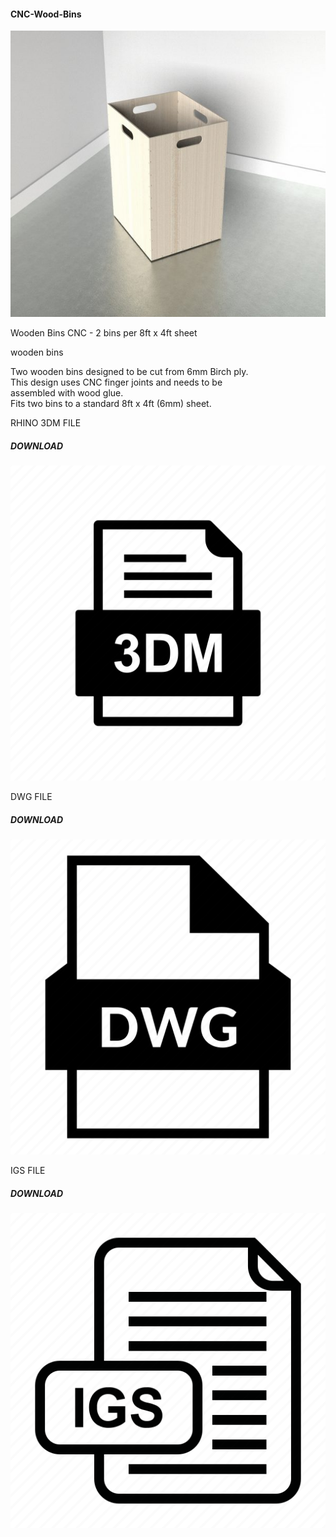 #### CNC-Wood-Bins

![](fiinished_image_wooden_bin.jpg)

Wooden Bins CNC  - 2 bins per 8ft x 4ft sheet

wooden bins 

Two wooden bins designed to be cut from 6mm Birch ply.<br> 
This design uses CNC finger joints and needs to be <br>
assembled with wood glue. <br>
Fits two bins to a standard 8ft x 4ft (6mm) sheet.

RHINO 3DM FILE
##### DOWNLOAD
[![Download](3dm_icon.png?raw=true "3DM file")](bins-cut-ready.3dm?raw=true "3dm")

DWG FILE
##### DOWNLOAD

[![Download](dwg_icon.png?raw=true "DWG file")](bins-cut-ready.dwg?raw=true "dwg")

IGS FILE
##### DOWNLOAD

[![Download](igs_icon.png?raw=true "IGS file")](bins-cut-ready.igs?raw=true "igs")


